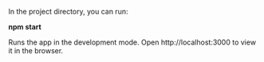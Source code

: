 In the project directory, you can run:

<b>npm start</b>

Runs the app in the development mode.
Open http://localhost:3000 to view it in the browser.


